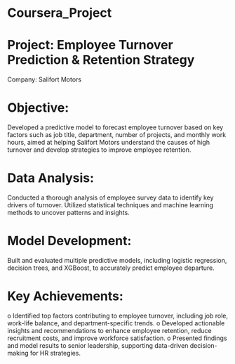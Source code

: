 # Coursera_Project
# Project: Employee Turnover Prediction & Retention Strategy
Company: Salifort Motors
# Objective:
Developed a predictive model to forecast employee turnover based on key factors such as job title, department, number of projects, and monthly work hours, aimed at helping Salifort Motors understand the causes of high turnover and develop strategies to improve employee retention.
# Data Analysis:
Conducted a thorough analysis of employee survey data to identify key drivers of turnover. Utilized statistical techniques and machine learning methods to uncover patterns and insights.
# Model Development:
Built and evaluated multiple predictive models, including logistic regression, decision trees, and XGBoost, to accurately predict employee departure.
# Key Achievements:
o	Identified top factors contributing to employee turnover, including job role, work-life balance, and department-specific trends.
o	Developed actionable insights and recommendations to enhance employee retention, reduce recruitment costs, and improve workforce satisfaction.
o	Presented findings and model results to senior leadership, supporting data-driven decision-making for HR strategies.
